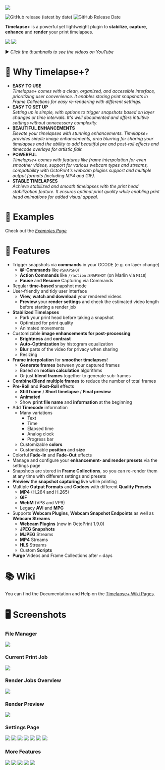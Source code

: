 ![](https://github.com/cmuche/octoprint-timelapseplus/raw/master/assets/logo-small.png)

![GitHub release (latest by date)](https://img.shields.io/github/v/release/cmuche/octoprint-timelapseplus?label=Latest%20Version)
![GitHub Release Date](https://img.shields.io/github/release-date/cmuche/octoprint-timelapseplus?label=Release%20Date)

__Timelapse+__ is a powerful yet lightweight plugin to __stabilize__, __capture__, __enhance__ and __render__ your print timelapses.

[![](https://github.com/cmuche/octoprint-timelapseplus/raw/master/assets/thumbnail-1.png)](https://www.youtube.com/watch?v=S7q_VtEwRbI)
[![](https://github.com/cmuche/octoprint-timelapseplus/raw/master/assets/thumbnail-2.png)](https://www.youtube.com/watch?v=OZNlbk3vFSA)

▶️ _Click the thumbnails to see the videos on YouTube_

# 👾 Why Timelapse+?

- __EASY TO USE__\
_Timelapse+ comes with a clean, organized, and accessible interface, prioritizing user convenience. It enables storing print snapshots in Frame Collections for easy re-rendering with different settings._
- __EASY TO SET UP__\
_Setting up is simple, with options to trigger snapshots based on layer changes or time intervals. It's well documented and offers intuitive settings without unnecessary complexity._
- __BEAUTIFUL ENHANCEMENTS__\
_Elevate your timelapses with stunning enhancements. Timelapse+ provides simple image enhancements, area blurring for sharing your timelapses and the ability to add beautiful pre and post-roll effects and timecode overlays for artistic flair._
- __POWERFUL__\
_Timelapse+ comes with features like frame interpolation for even smoother videos, support for various webcam types and streams, compatibility with OctoPrint's webcam plugins support and multiple output formats (including MP4 and GIF)._
- __STABLE TIMELAPSES__\
_Achieve stabilized and smooth timelapses with the print head stabilization feature. It ensures optimal print quality while enabling print head animations for added visual appeal._

# 👀 Examples 
Check out the [_Examples Page_](https://github.com/cmuche/octoprint-timelapseplus/wiki/Examples)

# 🚀 Features
- Trigger snapshots via __commands__ in your GCODE (e.g. on layer change)
  - __@-Commands__ like ``@SNAPSHOT``
  - __Action Commands__ like ``//action:SNAPSHOT`` (on Marlin via ``M118``)
  - __Pause__ and __Resume__ Capturing via Commands
- Regular __time-based__ snapshot mode
- User-friendly and tidy user interface
  - __View, watch and download__ your rendered videos
  - __Preview__ your __render settings__ and check the estimated video length before starting a render job
- __Stabilized Timelapses__
  - Park your print head before taking a snapshot
  - Optimized for print quality
  - Animated movements
- Customizable __image enhancements for post-processing__
  - __Brightness__ and __contrast__
  - __Auto-Optimization__ by histogram equalization
  - __Blur__ parts of the video for privacy when sharing
  - Resizing
- __Frame interpolation__ for __smoother timelapses__!
  - __Generate frames__ between your captured frames
  - Based on __motion calculation__ algorithms
  - Or just __blend frames__ together to generate sub-frames
- __Combine/Blend multiple frames__ to reduce the number of total frames
- __Pre-Roll__ and __Post-Roll__ effects
  - __Still frame__ / __Short timelapse__ / __Final preview__
  - __Animated__
  - Show __print file name__ and __information__ at the beginning
- Add __Timecode__ information
  - Many variations
    - Text
    - Time
    - Elapsed time
    - Analog clock
    - Progress bar
   - Customizable __colors__
   - Customizable __position__ and __size__
- Colorful __Fade-In__ and __Fade-Out__ effects
- Manage and configure your __enhancement- and render presets__ via the settings page
- Snapshots are stored in __Frame Collections__, so you can re-render them at any time with different settings and presets
- __Preview__ the __snapshot capturing__ live while printing
- Multiple __Output Formats__ and __Codecs__ with different __Quality Presets__
  - __MP4__ (H.264 and H.265)
  - __GIF__
  - __WebM__ (VP8 and VP9)
  - Legacy __AVI__ and __MPG__
- Supports __Webcam Plugins__,  __Webcam Snapshot Endpoints__ as well as __Webcam Streams__
  - __Webcam Plugins__ (new in OctoPrint 1.9.0) 
  - __JPEG Snapshots__
  - __MJPEG__ Streams
  - __MP4__ Streams
  - __HLS__ Streams
  - Custom __Scripts__
- __Purge__ Videos and Frame Collections after `n` days

# 📚 Wiki
You can find the Documentation and Help on the [Timelapse+ Wiki Pages](https://github.com/cmuche/octoprint-timelapseplus/wiki).

# 🖥️ Screenshots

### File Manager
[![](https://github.com/cmuche/octoprint-timelapseplus/raw/master/assets/screenshots/files.png)](https://github.com/cmuche/octoprint-timelapseplus/raw/master/assets/screenshots/files.png)

### Current Print Job
[![](https://github.com/cmuche/octoprint-timelapseplus/raw/master/assets/screenshots/current-print.png)](https://github.com/cmuche/octoprint-timelapseplus/raw/master/assets/screenshots/current-print.png)

### Render Jobs Overview
[![](https://github.com/cmuche/octoprint-timelapseplus/raw/master/assets/screenshots/render-jobs.png)](https://github.com/cmuche/octoprint-timelapseplus/raw/master/assets/screenshots/render-jobs.png)

### Render Preview
[![](https://github.com/cmuche/octoprint-timelapseplus/raw/master/assets/screenshots/render-preview.png)](https://github.com/cmuche/octoprint-timelapseplus/raw/master/assets/screenshots/render-preview.png)

### Settings Page
[![](https://github.com/cmuche/octoprint-timelapseplus/raw/master/assets/screenshots/settings-general-1.png)](https://github.com/cmuche/octoprint-timelapseplus/raw/master/assets/screenshots/settings-general-1.png)
[![](https://github.com/cmuche/octoprint-timelapseplus/raw/master/assets/screenshots/settings-general-2.png)](https://github.com/cmuche/octoprint-timelapseplus/raw/master/assets/screenshots/settings-general-2.png)
[![](https://github.com/cmuche/octoprint-timelapseplus/raw/master/assets/screenshots/settings-enhancement.png)](https://github.com/cmuche/octoprint-timelapseplus/raw/master/assets/screenshots/settings-enhancement.png)
[![](https://github.com/cmuche/octoprint-timelapseplus/raw/master/assets/screenshots/settings-render-1.png)](https://github.com/cmuche/octoprint-timelapseplus/raw/master/assets/screenshots/settings-render-1.png)
[![](https://github.com/cmuche/octoprint-timelapseplus/raw/master/assets/screenshots/settings-render-2.png)](https://github.com/cmuche/octoprint-timelapseplus/raw/master/assets/screenshots/settings-render-2.png)
[![](https://github.com/cmuche/octoprint-timelapseplus/raw/master/assets/screenshots/settings-enhancement-2.png)](https://github.com/cmuche/octoprint-timelapseplus/raw/master/assets/screenshots/settings-enhancement-2.png)
[![](https://github.com/cmuche/octoprint-timelapseplus/raw/master/assets/screenshots/settings-stab-parking.png)](https://github.com/cmuche/octoprint-timelapseplus/raw/master/assets/screenshots/settings-stab-parking.png)

### More Features
[![](https://github.com/cmuche/octoprint-timelapseplus/raw/master/assets/screenshots/settings-test-capture.png)](https://github.com/cmuche/octoprint-timelapseplus/raw/master/assets/screenshots/settings-test-capture.png)
[![](https://github.com/cmuche/octoprint-timelapseplus/raw/master/assets/screenshots/settings-live-preview.png)](https://github.com/cmuche/octoprint-timelapseplus/raw/master/assets/screenshots/settings-live-preview.png)
[![](https://github.com/cmuche/octoprint-timelapseplus/raw/master/assets/screenshots/prerequisites.png)](https://github.com/cmuche/octoprint-timelapseplus/raw/master/assets/screenshots/prerequisites.png)
[![](https://github.com/cmuche/octoprint-timelapseplus/raw/master/assets/screenshots/toast.png)](https://github.com/cmuche/octoprint-timelapseplus/raw/master/assets/screenshots/toast.png)
[![](https://github.com/cmuche/octoprint-timelapseplus/raw/master/assets/screenshots/quick-actions.png)](https://github.com/cmuche/octoprint-timelapseplus/raw/master/assets/screenshots/quick-actions.png)
